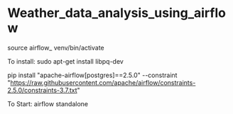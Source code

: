 # Weather_data_analysis_using_airflow

source airflow_ venv/bin/activate

To install:
sudo apt-get install libpq-dev

pip install "apache-airflow[postgres]==2.5.0" --constraint "https://raw.githubusercontent.com/apache/airflow/constraints-2.5.0/constraints-3.7.txt"

To Start:
airflow standalone
